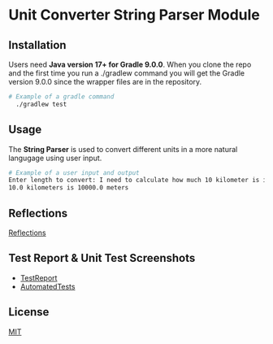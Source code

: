 # Unit Converter String Parser Module

## Installation

Users need **Java version 17+ for Gradle 9.0.0**. When you clone the repo and the first time you run a ./gradlew command you will get the Gradle version 9.0.0 since the wrapper files are in the repository.

```bash
# Example of a gradle command
  ./gradlew test
```

## Usage

The **String Parser** is used to convert different units in a more natural langugage using user input.

```bash
# Example of a user input and output
Enter length to convert: I need to calculate how much 10 kilometer is in meter 
10.0 kilometers is 10000.0 meters
```

## Reflections

[Reflections](docs/Reflections.md)

## Test Report & Unit Test Screenshots

- [TestReport](docs/test-reports/TestReport.md)
- [AutomatedTests](docs/images/ModuleTests.png)

## License

[MIT](https://choosealicense.com/licenses/mit/)
